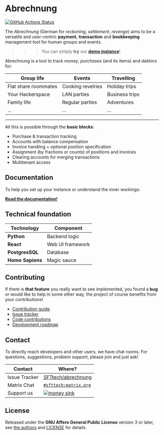 # Abrechnung

[![GitHub Actions Status](https://github.com/SFTtech/abrechnung/actions/workflows/ci_testing.yaml/badge.svg)](https://github.com/SFTtech/abrechnung/actions/workflows/ci_testing.yaml)

The *Abrechnung* (German for *reckoning*, *settlement*, *revenge*) aims to be a versatile and user-centric **payment**, **transaction** and **bookkeeping** management tool for human groups and events.

>>> You can simply **try** our [**demo instance**](https://demo.abrechnung.sft.lol)!


Abrechnung is a tool to track *money*, *purchases* (and its items) and *debtors* for:

Group life | Events | Travelling
-|-|-
Flat share roommates | Cooking revelries | Holiday trips
Your Hackerspace | LAN parties | Business trips
Family life | Regular parties | Adventures
... | ... | ...


---

All this is possible through the **basic blocks**:

* Purchase & transaction tracking
* Accounts with balance compensation
* Invoice handling + optional position specification
* Assignment (by fractions or counts) of positions and invoices
* Clearing accounts for merging transactions
* Multitenant access


## Documentation

To help you set up your instance or understand the inner workings:

**[Read the documentation!](https://abrechnung.readthedocs.io)**


## Technical foundation

Technology        | Component
------------------|----------
**Python**        | Backend logic
**React**         | Web UI framework
**PostgresSQL**   | Database
**Homo Sapiens**  | Magic sauce


## Contributing

If there is **that feature** you really want to see implemented, you found a **bug** or would like to help in some other way, the project of course benefits from your contributions!

* [Contribution guide](https://abrechnung.readthedocs.io/en/latest/development/contributing.html)
* [Issue tracker](https://github.com/SFTtech/abrechnung/issues)
* [Code contributions](https://github.com/SFTtech/abrechnung/pulls)
* [Development roadmap](https://github.com/SFTtech/abrechnung/projects)


## Contact

To directly reach developers and other users, we have chat rooms.
For questions, suggestions, problem support, please join and just ask!

Contact          | Where?
-----------------|-------
Issue Tracker    | [SFTtech/abrechnung](https://github.com/SFTtech/abrechnung/issues)
Matrix Chat      | [`#sfttech:matrix.org`](https://app.element.io/#/room/#sfttech:matrix.org)
Support us       | [![money sink](https://liberapay.com/assets/widgets/donate.svg)](https://liberapay.com/SFTtech)


## License

Released under the **GNU Affero General Public License** version 3 or later, see [the authors](authors.md)
and [LICENSE](LICENSE) for details.
